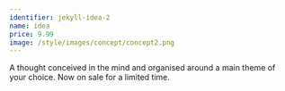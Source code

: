 ```yaml
---
identifier: jekyll-idea-2
name: idea
price: 9.99
image: /style/images/concept/concept2.png
---
```

A thought conceived in the mind and organised around a main theme of your choice. Now on sale for a limited time.